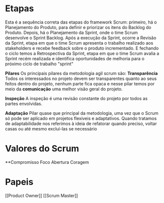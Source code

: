# Etapas

Esta é a sequência correta das etapas do framework Scrum: primeiro, há o Planejamento do Produto, para definir e priorizar os itens do Backlog do Produto. Depois, há o Planejamento da Sprint, onde o time Scrum desenvolve o Sprint Backlog. Após a execução da Sprint, ocorre a Revisão da Sprint, etapa em que o time Scrum apresenta o trabalho realizado aos stakeholders e recebe feedback sobre o produto incrementado. E fechando o ciclo temos a Retrospectiva da Sprint, etapa em que o time Scrum avalia a Sprint recém realizada e identifica oportunidades de melhoria para o próximo ciclo de trabalho "sprint"

**Pilares**
Os principais pilares da metodologia agil scrum são:
**Transparência**
Todos  os interessados no projeto devem ser transparentes quanto ao seus feitos dentro do projeto, nenhum parte fica opaca e nesse pilar temos por meio da **comunicação** uma melhor visão geral do projeto.

**Inspeção**
A inspeção é uma revisão constante do projeto por todos as partes envolvidas.

**Adaptação**
Pilar quase que principal da metodologia, uma vez que o Scrum só pode ser aplicado em projetos flexiveis e adaptativos. Quando tratamos de adaptabilidade nos referimos à ideia de refatorar quando preciso, voltar casas ou até mesmo excluí-las se necessário

# Valores do Scrum
**Compromisso
Foco
Abertura
Coragem

# Papeis
[[Product Owner]]
[[Scrum Master]]
